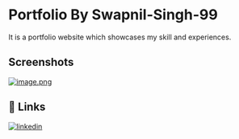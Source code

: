 # Portfolio By Swapnil-Singh-99
It is a portfolio website which showcases my skill and experiences.


## Screenshots

[![image.png](https://i.postimg.cc/zvLCnMXr/image.png)](https://postimg.cc/zHrHNxgt)

## 🔗 Links
[![linkedin](https://img.shields.io/badge/linkedin-0A66C2?style=for-the-badge&logo=linkedin&logoColor=white)](https://www.linkedin.com/in/swapnilsingh99/)



